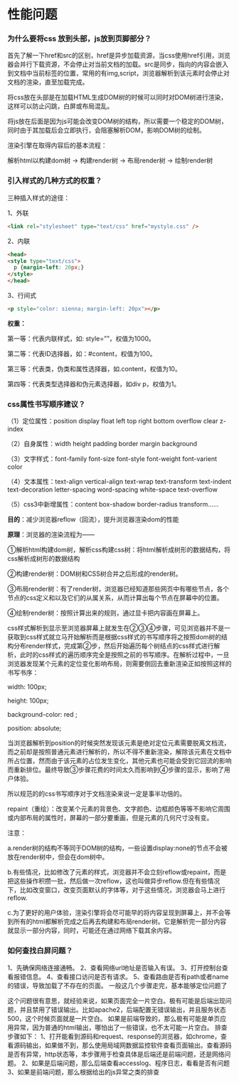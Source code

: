 # 性能问题

### 为什么要将css 放到头部，js放到页脚部分？

首先了解一下href和src的区别，href是异步加载资源，当css使用href引用，浏览器会并行下载资源，不会停止对当前文档的加载。src是同步，指向的内容会嵌入到文档中当前标签的位置，常用的有img,script，浏览器解析到该元素时会停止对文档的渲染，直至加载完成。

将css放在头部是在加载HTML生成DOM树的时候可以同时对DOM树进行渲染，这样可以防止闪跳，白屏或布局混乱。

将js放在后面是因为js可能会改变DOM树的结构，所以需要一个稳定的DOM树，同时由于其加载后会立即执行，会阻塞解析DOM，影响DOM树的绘制。

渲染引擎在取得内容后的基本流程：

解析html以构建dom树 -> 构建render树 -> 布局render树 -> 绘制render树

### 引入样式的几种方式的权重？

三种插入样式的途径：

1、外联

```html
<link rel="stylesheet" type="text/css" href="mystyle.css" />
```

2、内联

```html
<head>
<style type="text/css">
  p {margin-left: 20px;} 
</style>
</head>
```

3、行间式

```html
<p style="color: sienna; margin-left: 20px"></p>
```

**权重：**

第一等：代表内联样式，如: style=””，权值为1000。

第二等：代表ID选择器，如：#content，权值为100。

第三等：代表类，伪类和属性选择器，如.content，权值为10。

第四等：代表类型选择器和伪元素选择器，如div p，权值为1。  

### css属性书写顺序建议？

（1）定位属性：position  display  float  left  top  right  bottom   overflow  clear   z-index

（2）自身属性：width  height  padding  border  margin   background

（3）文字样式：font-family   font-size   font-style   font-weight   font-varient   color   

（4）文本属性：text-align   vertical-align   text-wrap   text-transform   text-indent    text-decoration   letter-spacing    word-spacing    white-space   text-overflow

（5）css3中新增属性：content   box-shadow   border-radius  transform……

**目的**：减少浏览器reflow（回流），提升浏览器渲染dom的性能

**原理**：浏览器的渲染流程为——

①解析html构建dom树，解析css构建css树：将html解析成树形的数据结构，将css解析成树形的数据结构

②构建render树：DOM树和CSS树合并之后形成的render树。

③布局render树：有了render树，浏览器已经知道那些网页中有哪些节点，各个节点的css定义和以及它们的从属关系，从而计算出每个节点在屏幕中的位置。

④绘制render树：按照计算出来的规则，通过显卡把内容画在屏幕上。

css样式解析到显示至浏览器屏幕上就发生在②③④步骤，可见浏览器并不是一获取到css样式就立马开始解析而是根据css样式的书写顺序将之按照dom树的结构分布render样式，完成第②步，然后开始遍历每个树结点的css样式进行解析，此时的css样式的遍历顺序完全是按照之前的书写顺序。在解析过程中，一旦浏览器发现某个元素的定位变化影响布局，则需要倒回去重新渲染正如按照这样的书写书序：

width: 100px;

height: 100px;

background-color: red ;

position: absolute;

当浏览器解析到position的时候突然发现该元素是绝对定位元素需要脱离文档流，而之前却是按照普通元素进行解析的，所以不得不重新渲染，解除该元素在文档中所占位置，然而由于该元素的占位发生变化，其他元素也可能会受到它回流的影响而重新排位。最终导致③步骤花费的时间太久而影响到④步骤的显示，影响了用户体验。

所以规范的的css书写顺序对于文档渲染来说一定是事半功倍的。

repaint（重绘）：改变某个元素的背景色、文字颜色、边框颜色等等不影响它周围或内部布局的属性时，屏幕的一部分要重画，但是元素的几何尺寸没有变。

注意：

a.render树的结构不等同于DOM树的结构，一些设置display:none的节点不会被放在render树中，但会在dom树中。

b.有些情况，比如修改了元素的样式，浏览器并不会立刻reflow或repaint，而是把这些操作积攒一批，然后做一次reflow，这也叫做异步reflow.但在有些情况下，比如改变窗口，改变页面默认的字体等，对于这些情况，浏览器会马上进行reflow.

c.为了更好的用户体验，渲染引擎将会尽可能早的将内容呈现到屏幕上，并不会等到所有的html都解析完成之后再去构建和布局render树。它是解析完一部分内容就显示一部分内容，同时，可能还在通过网络下载其余内容。

### 如何查找白屏问题？

1、先确保网络连接通畅。
2、查看网络url地址是否输入有误。
3、打开控制台查看报错信息。
4、查看接口访问是否有请求。
5、查看路由是否有path或者name的错误，导致加载了不存在的页面。
一般这几个步骤走完，基本能够定位问题了

这个问题很有意思，就经验来说，如果页面完全一片空白。极有可能是后端出现问题，并且禁用了错误输出。比如apache2，后端配置无错误输出，并且服务状态500，这个时候页面就是一片空白。
如果是前端导致的，那么极有可能是单页应用异常，因为普通的html输出，哪怕出了一些错误，也不太可能一片空白。
排查步骤如下：
1、打开能看到源码和request、response的浏览器，如chrome，查看源码输出，如果做不到，那么使用局域网数据监控软件查看页面输出。查看源码是否有异常，http状态等，本步骤用于检查具体是后端还是前端问题，还是网络问题。
2、如果是后端问题，那么后端查看accesslog、程序日志，看看是否有问题
3、如果是前端问题，那么根据给出的js异常之类的排查